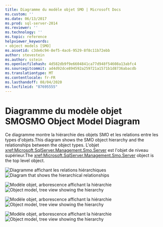 ```yaml
---
title: Diagramme du modèle objet SMO | Microsoft Docs
ms.custom: ''
ms.date: 06/13/2017
ms.prod: sql-server-2014
ms.reviewer: ''
ms.technology: ''
ms.topic: reference
helpviewer_keywords:
- object models [SMO]
ms.assetid: c3de6c94-8ef5-4ac6-9529-8f8c11b72ebb
author: stevestein
ms.author: sstein
ms.openlocfilehash: 4d582db9f9e6604841ca77d948f54608a13abfc4
ms.sourcegitcommit: ad4d92dce894592a259721a1571b1d8736abacdb
ms.translationtype: MT
ms.contentlocale: fr-FR
ms.lasthandoff: 08/04/2020
ms.locfileid: "87695555"
---
```

# <a name="smo-object-model-diagram"></a><span data-ttu-id="34f85-102">Diagramme du modèle objet SMO</span><span class="sxs-lookup"><span data-stu-id="34f85-102">SMO Object Model Diagram</span></span>
  <span data-ttu-id="34f85-103">Ce diagramme montre la hiérarchie des objets SMO et les relations entre les types d'objets.</span><span class="sxs-lookup"><span data-stu-id="34f85-103">This diagram shows the SMO object hierarchy and the relationships between the object types.</span></span> <span data-ttu-id="34f85-104">L'objet <xref:Microsoft.SqlServer.Management.Smo.Server> est l'objet de niveau supérieur.</span><span class="sxs-lookup"><span data-stu-id="34f85-104">The <xref:Microsoft.SqlServer.Management.Smo.Server> object is the top level object.</span></span>  
  
 <span data-ttu-id="34f85-105">![Diagramme affichant les relations hiérarchiques](../../../2014/database-engine/dev-guide/media/object-diagram.gif "Diagramme affichant les relations hiérarchiques")</span><span class="sxs-lookup"><span data-stu-id="34f85-105">![Diagram that shows the hierarchical relationships](../../../2014/database-engine/dev-guide/media/object-diagram.gif "Diagram that shows the hierarchical relationships")</span></span>  
  
 <span data-ttu-id="34f85-106">![Modèle objet, arborescence affichant la hiérarchie](../../../2014/database-engine/dev-guide/media/object-diagram-02.gif "Modèle objet, arborescence affichant la hiérarchie")</span><span class="sxs-lookup"><span data-stu-id="34f85-106">![Object model, tree view showing the hierarchy](../../../2014/database-engine/dev-guide/media/object-diagram-02.gif "Object model, tree view showing the hierarchy")</span></span>  
  
 <span data-ttu-id="34f85-107">![Modèle objet, arborescence affichant la hiérarchie](../../../2014/database-engine/dev-guide/media/object-diagram-03.gif "Modèle objet, arborescence affichant la hiérarchie")</span><span class="sxs-lookup"><span data-stu-id="34f85-107">![Object model, tree view showing the hierarchy](../../../2014/database-engine/dev-guide/media/object-diagram-03.gif "Object model, tree view showing the hierarchy")</span></span>  
  
 <span data-ttu-id="34f85-108">![Modèle objet, arborescence affichant la hiérarchie](../../../2014/database-engine/dev-guide/media/object-diagram-04.gif "Modèle objet, arborescence affichant la hiérarchie")</span><span class="sxs-lookup"><span data-stu-id="34f85-108">![Object model, tree view showing the hierarchy](../../../2014/database-engine/dev-guide/media/object-diagram-04.gif "Object model, tree view showing the hierarchy")</span></span>  
  
  
